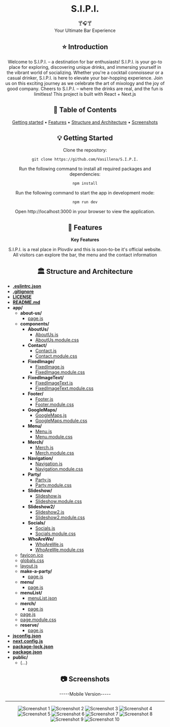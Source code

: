 <div align="center">
<h1 align="center">S.I.P.I.</h1>
  🍸🎧🍸
  <br/>
 Your Ultimate Bar Experience

## ⭐️  Introduction

Welcome to S.I.P.I. – a destination for bar enthusiasts! S.I.P.I. is your go-to place for exploring, discovering unique drinks, and immersing yourself in the vibrant world of socializing. Whether you're a cocktail connoisseur or a casual drinker, S.I.P.I. is here to elevate your bar-hopping experience. Join us on this exciting journey as we celebrate the art of mixology and the joy of good company. Cheers to S.I.P.I. – where the drinks are real, and the fun is limitless!
This project is built with React + Next.js


## 📜 Table of Contents
[Getting started](#getting-started) •
[Features](#features) •
[Structure and Architecture](#structure-and-architecture) •
[Screenshots](#screenshots)

## 💡 Getting Started
Clone the repository:
```
git clone https://github.com/Vasillena/S.I.P.I.
```
Run the following command to install all required packages and dependencies:
```
npm install
```
Run the following command to start the app in development mode:
```
npm run dev
```
Open http://localhost:3000 in your browser to view the application.

## 🧸 Features

**Key Features**

S.I.P.I. is a real place in Plovdiv and this is soon-to-be it's official website. All visitors can explore the bar, the menu and the contact information

## 🏛️ Structure and Architecture
</div>

- [**.eslintrc.json**](./.eslintrc.json)
- [**.gitignore**](./.gitignore)
- [**LICENSE**](./LICENSE)
- [**README.md**](./README.md)
- **app/**
  - **about-us/**
    - [page.js](./app/about-us/page.js)
  - **components/**
    - **AboutUs/**
      - [AboutUs.js](./app/components/AboutUs/AboutUs.js)
      - [AboutUs.module.css](./app/components/AboutUs/AboutUs.module.css)
    - **Contact/**
      - [Contact.js](./app/components/Contact/Contact.js)
      - [Contact.module.css](./app/components/Contact/Contact.module.css)
    - **FixedImage/**
      - [FixedImage.js](./app/components/FixedImage/FixedImage.js)
      - [FixedImage.module.css](./app/components/FixedImage/FixedImage.module.css)
    - **FixedImageText/**
      - [FixedImageText.js](./app/components/FixedImageText/FixedImageText.js)
      - [FixedImageText.module.css](./app/components/FixedImageText/FixedImageText.module.css)
    - **Footer/**
      - [Footer.js](./app/components/Footer/Footer.js)
      - [Footer.module.css](./app/components/Footer/Footer.module.css)
    - **GoogleMaps/**
      - [GoogleMaps.js](./app/components/GoogleMaps/GoogleMaps.js)
      - [GoogleMaps.module.css](./app/components/GoogleMaps/GoogleMaps.module.css)
    - **Menu/**
      - [Menu.js](./app/components/Menu/Menu.js)
      - [Menu.module.css](./app/components/Menu/Menu.module.css)
    - **Merch/**
      - [Merch.js](./app/components/Merch/Merch.js)
      - [Merch.module.css](./app/components/Merch/Merch.module.css)
    - **Navigation/**
      - [Navigation.js](./app/components/Navigation/Navigation.js)
      - [Navigation.module.css](./app/components/Navigation/Navigation.module.css)
    - **Party/**
      - [Party.js](./app/components/Party/Party.js)
      - [Party.module.css](./app/components/Party/Party.module.css)
    - **Slideshow/**
      - [Slideshow.js](./app/components/Slideshow/Slideshow.js)
      - [Slideshow.module.css](./app/components/Slideshow/Slideshow.module.css)
    - **Slideshow2/**
      - [Slideshow2.js](./app/components/Slideshow2/Slideshow2.js)
      - [Slideshow2.module.css](./app/components/Slideshow2/Slideshow2.module.css)
    - **Socials/**
      - [Socials.js](./app/components/Socials/Socials.js)
      - [Socials.module.css](./app/components/Socials/Socials.module.css)
    - **WhoAreWe/**
      - [WhoAreWe.js](./app/components/WhoAreWe/WhoAreWe.js)
      - [WhoAreWe.module.css](./app/components/WhoAreWe/WhoAreWe.module.css)
  - [favicon.ico](./app/favicon.ico)
  - [globals.css](./app/globals.css)
  - [layout.js](./app/layout.js)
  - **make-a-party/**
    - [page.js](./app/make-a-party/page.js)
  - **menu/**
    - [page.js](./app/menu/page.js)
  - **menuList/**
    - [menuList.json](./app/menuList/menuList.json)
  - **merch/**
    - [page.js](./app/merch/page.js)
  - [page.js](./app/page.js)
  - [page.module.css](./app/page.module.css)
  - **reserve/**
    - [page.js](./app/reserve/page.js)
- [**jsconfig.json**](./jsconfig.json)
- [**next.config.js**](./next.config.js)
- [**package-lock.json**](./package-lock.json)
- [**package.json**](./package.json)
- **public/**
  - (...)


<div align="center">
  
## 📷 Screenshots

-----Mobile Version-----


------------------------
![Screenshot 1](https://github.com/Vasillena/S.I.P.I./assets/114015792/7fb288e7-3be1-4f88-9d1b-dc18efa20e54)
![Screenshot 2](https://github.com/Vasillena/S.I.P.I./assets/114015792/b8985956-0196-44c3-9a0c-eb1345b81130)
![Screenshot 3](https://github.com/Vasillena/S.I.P.I./assets/114015792/73178841-cb89-4117-8028-ef191cbf047c)
![Screenshot 4](https://github.com/Vasillena/S.I.P.I./assets/114015792/06831330-809a-438d-8a3b-5e9c1f4d9653)
![Screenshot 5](https://github.com/Vasillena/S.I.P.I./assets/114015792/39f05ef1-ba72-413e-930f-37bbcc797585)
![Screenshot 6](https://github.com/Vasillena/S.I.P.I./assets/114015792/1165d7e8-a0fc-4d52-9515-d68189857669)
![Screenshot 7](https://github.com/Vasillena/S.I.P.I./assets/114015792/55c720a6-3558-47bf-b6e5-17b7d5b0acb4)
![Screenshot 8](https://github.com/Vasillena/S.I.P.I./assets/114015792/923a530c-2bd7-4aee-bcfb-db598a3c57b7)
![Screenshot 9](https://github.com/Vasillena/S.I.P.I./assets/114015792/959a4aac-260a-4509-83df-e47b22c791f0)
![Screenshot 10](https://github.com/Vasillena/S.I.P.I./assets/114015792/b455cf4b-70e3-4206-be41-62fd338d809a)

</div>
